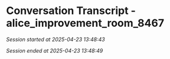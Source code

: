 # Conversation Transcript - alice_improvement_room_8467

*Session started at 2025-04-23 13:48:43*

*Session ended at 2025-04-23 13:48:49*
